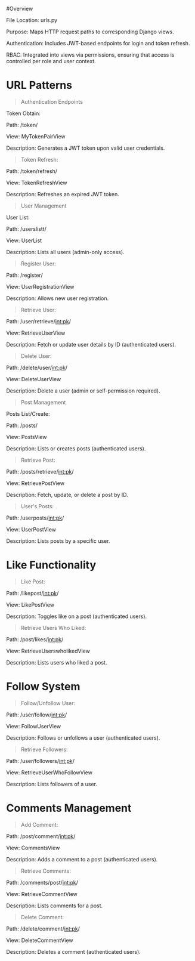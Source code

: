 #Overview

File Location: urls.py

Purpose: Maps HTTP request paths to corresponding Django views.

Authentication: Includes JWT-based endpoints for login and token refresh.

RBAC: Integrated into views via permissions, ensuring that access is controlled per role and user context.

# URL Patterns

>Authentication Endpoints


Token Obtain:

Path: /token/

View: MyTokenPairView

Description: Generates a JWT token upon valid user credentials.


>Token Refresh:

Path: /token/refresh/

View: TokenRefreshView

Description: Refreshes an expired JWT token.


>User Management

User List:

Path: /userslistt/

View: UserList

Description: Lists all users (admin-only access).


>Register User:

Path: /register/

View: UserRegistrationView

Description: Allows new user registration.


>Retrieve User:

Path: /user/retrieve/<int:pk>/

View: RetrieveUserView

Description: Fetch or update user details by ID (authenticated users).


>Delete User:

Path: /delete/user/<int:pk>/

View: DeleteUserView

Description: Delete a user (admin or self-permission required).


>Post Management

Posts List/Create:

Path: /posts/

View: PostsView

Description: Lists or creates posts (authenticated users).


>Retrieve Post:

Path: /posts/retrieve/<int:pk>/

View: RetrievePostView

Description: Fetch, update, or delete a post by ID.


>User's Posts:

Path: /userposts/<int:pk>/

View: UserPostView

Description: Lists posts by a specific user.


# Like Functionality

>Like Post:

Path: /likepost/<int:pk>/

View: LikePostView

Description: Toggles like on a post (authenticated users).

>Retrieve Users Who Liked:

Path: /post/likes/<int:pk>/

View: RetrieveUserswholikedView

Description: Lists users who liked a post.


# Follow System

> Follow/Unfollow User:

Path: /user/follow/<int:pk>/

View: FollowUserView

Description: Follows or unfollows a user (authenticated users).

>Retrieve Followers:

Path: /user/followers/<int:pk>/

View: RetrieveUserWhoFollowView

Description: Lists followers of a user.

# Comments Management
>Add Comment:

Path: /post/comment/<int:pk>/

View: CommentsView

Description: Adds a comment to a post (authenticated users).

>Retrieve Comments:

Path: /comments/post/<int:pk>/

View: RetrieveCommentView

Description: Lists comments for a post.

>Delete Comment:

Path: /delete/comment/<int:pk>/

View: DeleteCommentView

Description: Deletes a comment (authenticated users).
